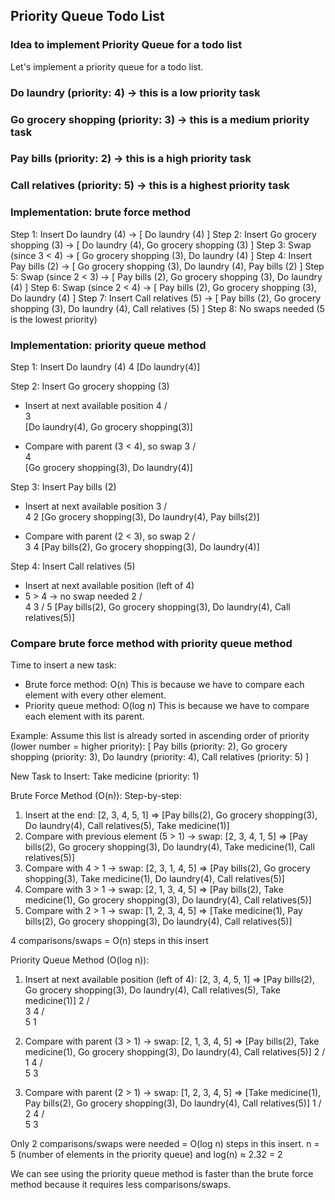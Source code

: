 ## Priority Queue Todo List

### Idea to implement Priority Queue for a todo list

Let's implement a priority queue for a todo list.

### Do laundry (priority: 4) -> this is a low priority task

### Go grocery shopping (priority: 3) -> this is a medium priority task

### Pay bills (priority: 2) -> this is a high priority task

### Call relatives (priority: 5) -> this is a highest priority task

### Implementation: brute force method

Step 1: Insert Do laundry (4) -> [ Do laundry (4) ]
Step 2: Insert Go grocery shopping (3) -> [ Do laundry (4), Go grocery shopping (3) ]
Step 3: Swap (since 3 < 4) -> [ Go grocery shopping (3), Do laundry (4) ]
Step 4: Insert Pay bills (2) -> [ Go grocery shopping (3), Do laundry (4), Pay bills (2) ]
Step 5: Swap (since 2 < 3) -> [ Pay bills (2), Go grocery shopping (3), Do laundry (4) ]
Step 6: Swap (since 2 < 4) -> [ Pay bills (2), Go grocery shopping (3), Do laundry (4) ]
Step 7: Insert Call relatives (5) -> [ Pay bills (2), Go grocery shopping (3), Do laundry (4), Call relatives (5) ]
Step 8: No swaps needed (5 is the lowest priority)

### Implementation: priority queue method

Step 1: Insert Do laundry (4)
          4
        [Do laundry(4)]

Step 2: Insert Go grocery shopping (3)
- Insert at next available position
          4
      /      
    3         
[Do laundry(4), Go grocery shopping(3)]

- Compare with parent (3 < 4), so swap
          3
      /      
    4         
[Go grocery shopping(3), Do laundry(4)]

Step 3: Insert Pay bills (2)
- Insert at next available position
          3
        /   \
      4      2
[Go grocery shopping(3), Do laundry(4), Pay bills(2)]

- Compare with parent (2 < 3), so swap
          2
        /   \
      3      4
[Pay bills(2), Go grocery shopping(3), Do laundry(4)]

Step 4: Insert Call relatives (5)
- Insert at next available position (left of 4)
- 5 > 4 → no swap needed
          2
        /   \
      4      3
     /
    5
[Pay bills(2), Go grocery shopping(3), Do laundry(4), Call relatives(5)]

### Compare brute force method with priority queue method
Time to insert a new task:
- Brute force method: O(n) This is because we have to compare each element with every other element.
- Priority queue method: O(log n) This is because we have to compare each element with its parent.

Example:
Assume this list is already sorted in ascending order of priority (lower number = higher priority):
[ 
  Pay bills (priority: 2), 
  Go grocery shopping (priority: 3), 
  Do laundry (priority: 4), 
  Call relatives (priority: 5)
]

New Task to Insert: Take medicine (priority: 1)

Brute Force Method (O(n)):
Step-by-step:
1. Insert at the end: [2, 3, 4, 5, 1] => [Pay bills(2), Go grocery shopping(3), Do laundry(4), Call relatives(5), Take medicine(1)]
2. Compare with previous element (5 > 1) → swap: [2, 3, 4, 1, 5] => [Pay bills(2), Go grocery shopping(3), Do laundry(4), Take medicine(1), Call relatives(5)]
3. Compare with 4 > 1 → swap: [2, 3, 1, 4, 5] => [Pay bills(2), Go grocery shopping(3), Take medicine(1), Do laundry(4), Call relatives(5)]
4. Compare with 3 > 1 → swap: [2, 1, 3, 4, 5] => [Pay bills(2), Take medicine(1), Go grocery shopping(3), Do laundry(4), Call relatives(5)]
5. Compare with 2 > 1 → swap: [1, 2, 3, 4, 5] => [Take medicine(1), Pay bills(2), Go grocery shopping(3), Do laundry(4), Call relatives(5)]

4 comparisons/swaps = O(n) steps in this insert

Priority Queue Method (O(log n)):
1. Insert at next available position (left of 4): [2, 3, 4, 5, 1] => [Pay bills(2), Go grocery shopping(3), Do laundry(4), Call relatives(5), Take medicine(1)]
          2
        /   \
      3       4
     / \
    5   1


2. Compare with parent (3 > 1) → swap: [2, 1, 3, 4, 5] => [Pay bills(2), Take medicine(1), Go grocery shopping(3), Do laundry(4), Call relatives(5)]
          2
        /   \
      1       4
     / \
    5   3

3. Compare with parent (2 > 1) → swap: [1, 2, 3, 4, 5] => [Take medicine(1), Pay bills(2), Go grocery shopping(3), Do laundry(4), Call relatives(5)]
          1
        /   \
      2       4
     / \
    5   3

Only 2 comparisons/swaps were needed = O(log n) steps in this insert. n = 5 (number of elements in the priority queue) and log(n) ≈ 2.32 = 2

We can see using the priority queue method is faster than the brute force method because it requires less comparisons/swaps.


